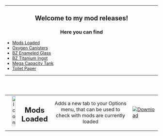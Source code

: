 <br></br>

---

<h2 align="center">Welcome to my mod releases!</h2>
<h3 align="center">Here you can find</h3>

- [Mods Loaded]()
- [Oxygen Canisters]()
- [BZ Enameled Glass]()
- [BZ Titanium Ingot]()
- [Mega Capacity Tank]()
- [Toilet Paper]()
---
<br></br>

<table>
    <tr>
        <td width="30%" align="center">
            <img align="left"  alt="Icon" width="30%" src="https://i.imgur.com/dbT27Pi.png">
            <h2>Mods Loaded</h2>
        </td>
        <td align="center">
            Adds a new tab to your Options menu, that can be used to check with mods are currently loaded
        </td>
        <td width="10%">
            <a href=" "><img alt="Download" src="https://i.imgur.com/145Q0Di.png"></a>
        </td>
    </tr>
</table>
